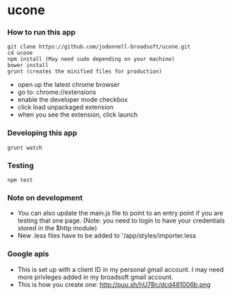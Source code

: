# ucone

### How to run this app

```
git clone https://github.com/jodonnell-broadsoft/ucone.git
cd ucone
npm install (May need sudo depending on your machine)
bower install
grunt (creates the minified files for production)
```

- open up the latest chrome browser
- go to: chrome://extensions
- enable the developer mode checkbox
- click load unpackaged extension
- when you see the extension, click launch


### Developing this app

```
grunt watch
```

### Testing

```
npm test
```

### Note on development

- You can also update the main.js file to point to an entry point if you are testing that one page. (Note: you need to login to have your credentials stored in the $http module)
- New .less files have to be added to '/app/styles/importer.less

### Google apis

- This is set up with a client ID in my personal gmail account. I may need more privleges added in my broadsoft gmail account.
- This is how you create one: http://puu.sh/hU7Bc/dcd481006b.png

